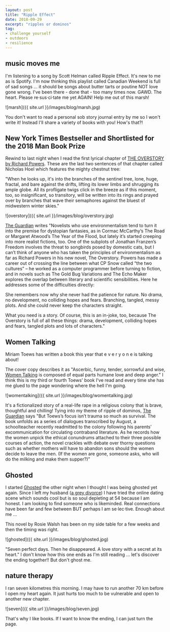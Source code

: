```yaml
---
layout: post
title: "Ripple Effect"
date: 2018-09-29     
excerpt: "ripples or dominos"
tag:
- challenge yourself
- outdoors
- resilience
---
```


## music moves me

I'm listening to a song by Scott Helman called Ripple Effect. It's new to me as is Spotify. I'm now thinking this playlist called Canadian Weekend is full of sad songs ... it should be songs about butter tarts or poutine NOT love gone wrong. I've been there - done that - too many times now. GAWD. The heart. Please re·sus·ci·tate me yet AGAIN! Help me out of this marsh!

![marsh]({{ site.url }}/images/blog/marsh.jpg)

You don't want to read a personal sob story journal entry by me so I won't write it! Instead I'll share a variety of books with you! How's that?!

## New York Times Bestseller and Shortlisted for the 2018 Man Book Prize

Rewind to last night when I read the first lyrical chapter of [THE OVERSTORY by Richard Powers](http://www.richardpowers.net/the-overstory/). These are the last two sentences of that chapter called Nicholas Hoel which features the mighty chestnut tree:

"When he looks up, it's into the branches of the sentinel tree, lone, huge, fractal, and bare against the drifts, lifting its lower limbs and shrugging its ample globe. All its profligate twigs click in the breeze as if this moment, too, so insignificant, so transitory, will be written into its rings and prayed over by branches that wave their semaphores against the bluest of midwestern winter skies."

![overstory]({{ site.url }}/images/blog/overstory.jpg)

[The Guardian](https://www.theguardian.com/books/2018/mar/23/the-overstory-by-richard-powers-review) writes "Novelists who use environmentalism tend to turn it into the premise for dystopian fantasies, as in Cormac McCarthy’s The Road or Margaret Atwood’s The Year of the Flood, but lately it’s started creeping into more realist fictions, too. One of the subplots of Jonathan Franzen’s Freedom involves the threat to songbirds posed by domestic cats, but I can’t think of anyone who has taken the principles of environmentalism as far as Richard Powers in his new novel, The Overstory. Powers has made a career out of crossing the line between what CP Snow called “the two cultures” – he worked as a computer programmer before turning to fiction, and in novels such as The Gold Bug Variations and The Echo Maker explores the overlap between literary and scientific sensibilities. Here he addresses some of the difficulties directly:

She remembers now why she never had the patience for nature. No drama, no development, no colliding hopes and fears. Branching, tangled, messy plots. And she could never keep the characters straight.

What you need is a story. Of course, this is an in-joke, too, because The Overstory is full of all these things: drama, development, colliding hopes and fears, tangled plots and lots of characters."

## Women Talking

Miriam Toews has written a book this year that e v e r y o n e is talking about!

The cover copy describes it as "Ascerbic, funny, tender, sorrowful and wise, [Women Talking](https://www.penguinrandomhouse.ca/books/562880/women-talking-by-miriam-toews/9780735273962) is composed of equal parts humane love and deep anger." I think this is my third or fourth Toews' book I've read and every time she has me glued to the page wondering where the hell I'm going.

![womentalking]({{ site.url }}/images/blog/womentalking.jpg)

It's a fictionalized story of a real-life rape in a religious colony that is brave, thoughtful and chilling! Tying into my theme of ripple of dominos, [The Guardian](https://www.theguardian.com/books/2018/sep/10/women-talking-miriam-toews-review) says "But Toews’s focus isn’t trauma so much as survival. The book unfolds as a series of dialogues transcribed by August, a schoolteacher recently readmitted to the colony following his parents’ excommunication for circulating contraband literature. As he records how the women unpick the ethical conundrums attached to their three possible courses of action, the novel crackles with debate over thorny questions such as whether mothers will have to abandon sons should the women decide to leave the men. (If the women are gone, someone asks, who will do the milking and make them supper?)"

## Ghosted

I started [Ghosted](https://www.penguinrandomhouse.com/books/563390/ghosted-by-rosie-walsh/9780525522775/) the other night when I thought I was being ghosted yet again. Since I left my husband ([a grey divorce](https://montrealgazette.com/news/canada/grey-divorce-why-are-more-baby-boomers-splitting-up-their-marriages-as-they-get-older/wcm/738d6d58-95d8-4cb6-bf4f-d956bff2899d)) I have tried the online dating scene which sounds cool but is so soul depleting at 54 because I am honest.  I am looking to find someone who is likeminded. Real connections have been far and few between BUT perhaps I am se·lec·tive. Enough about me ...

This novel by Rosie Walsh has been on my side table for a few weeks and then the timing was right.

![ghosted]({{ site.url }}/images/blog/ghosted.jpg)

"Seven perfect days. Then he disappeared. A love story with a secret at its heart." I don't know how this one ends as I'm still reading ... let's discover the ending together!! But don't ghost me.

## nature therapy

I ran seven kilometres this morning. I may have to run another 70 km before I open my heart again. It just hurts too much to be vulnerable and open to another new chapter.

![seven]({{ site.url }}/images/blog/seven.jpg)

That's why I like books. If I want to know the ending, I can just turn the page.
